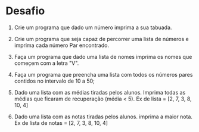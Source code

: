 # Desafio

1) Crie um programa que dado um número imprima a sua tabuada.

2) Crie um programa que seja capaz de percorrer uma lista de números e imprima cada número Par encontrado.

3) Faça um programa que dado uma lista de nomes imprima os nomes que começem com a letra "V".

4) Faça um programa que preencha uma lista com todos os números pares contidos no intervalo de 10 a 50;

5) Dado uma lista com as médias tiradas pelos alunos. Imprima todas as médias que ficaram de recuperação (média < 5).
   Ex de lista = [2, 7, 3, 8, 10, 4]

6) Dado uma lista com as notas tiradas pelos alunos. imprima a maior nota.
   Ex de lista de notas = [2, 7, 3, 8, 10, 4]
